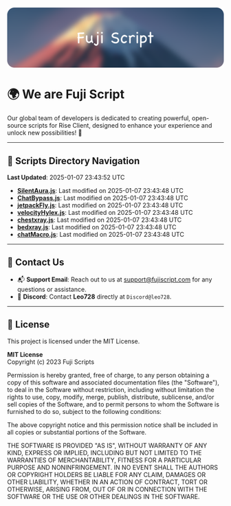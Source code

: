 ![Banner](.github/b.webp)

# 🌍 **We are Fuji Script**

Our global team of developers is dedicated to creating powerful, open-source scripts for Rise Client, designed to enhance your experience and unlock new possibilities! 🌟

---
<!-- SCRIPTS_NAVIGATION_START -->
## 📂 **Scripts Directory Navigation**

**Last Updated**: 2025-01-07 23:43:52 UTC

- **[SilentAura.js](scripts/SilentAura.js)**: Last modified on 2025-01-07 23:43:48 UTC
- **[ChatBypass.js](scripts/ChatBypass.js)**: Last modified on 2025-01-07 23:43:48 UTC
- **[jetpackFly.js](scripts/jetpackFly.js)**: Last modified on 2025-01-07 23:43:48 UTC
- **[velocityHylex.js](scripts/velocityHylex.js)**: Last modified on 2025-01-07 23:43:48 UTC
- **[chestxray.js](scripts/chestxray.js)**: Last modified on 2025-01-07 23:43:48 UTC
- **[bedxray.js](scripts/bedxray.js)**: Last modified on 2025-01-07 23:43:48 UTC
- **[chatMacro.js](scripts/chatMacro.js)**: Last modified on 2025-01-07 23:43:48 UTC

<!-- SCRIPTS_NAVIGATION_END -->

---

## 💬 **Contact Us**  
- 📬 **Support Email**: Reach out to us at [support@fujiscript.com](mailto:support@fujiscript.com) for any questions or assistance.  
- 💬 **Discord**: Contact **Leo728** directly at `Discord@leo728`.

---

## 📜 **License**

This project is licensed under the MIT License.  

**MIT License**  
Copyright (c) 2023 Fuji Scripts  

Permission is hereby granted, free of charge, to any person obtaining a copy of this software and associated documentation files (the "Software"), to deal in the Software without restriction, including without limitation the rights to use, copy, modify, merge, publish, distribute, sublicense, and/or sell copies of the Software, and to permit persons to whom the Software is furnished to do so, subject to the following conditions:  

The above copyright notice and this permission notice shall be included in all copies or substantial portions of the Software.  

THE SOFTWARE IS PROVIDED "AS IS", WITHOUT WARRANTY OF ANY KIND, EXPRESS OR IMPLIED, INCLUDING BUT NOT LIMITED TO THE WARRANTIES OF MERCHANTABILITY, FITNESS FOR A PARTICULAR PURPOSE AND NONINFRINGEMENT. IN NO EVENT SHALL THE AUTHORS OR COPYRIGHT HOLDERS BE LIABLE FOR ANY CLAIM, DAMAGES OR OTHER LIABILITY, WHETHER IN AN ACTION OF CONTRACT, TORT OR OTHERWISE, ARISING FROM, OUT OF OR IN CONNECTION WITH THE SOFTWARE OR THE USE OR OTHER DEALINGS IN THE SOFTWARE.  

